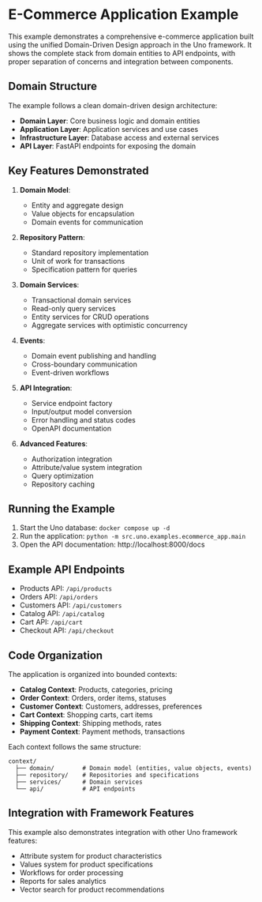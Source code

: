 # E-Commerce Application Example

This example demonstrates a comprehensive e-commerce application built using the unified Domain-Driven Design approach in the Uno framework. It shows the complete stack from domain entities to API endpoints, with proper separation of concerns and integration between components.

## Domain Structure

The example follows a clean domain-driven design architecture:

- **Domain Layer**: Core business logic and domain entities
- **Application Layer**: Application services and use cases
- **Infrastructure Layer**: Database access and external services
- **API Layer**: FastAPI endpoints for exposing the domain

## Key Features Demonstrated

1. **Domain Model**:
   - Entity and aggregate design
   - Value objects for encapsulation
   - Domain events for communication

2. **Repository Pattern**:
   - Standard repository implementation
   - Unit of work for transactions
   - Specification pattern for queries

3. **Domain Services**:
   - Transactional domain services
   - Read-only query services
   - Entity services for CRUD operations
   - Aggregate services with optimistic concurrency

4. **Events**:
   - Domain event publishing and handling
   - Cross-boundary communication
   - Event-driven workflows

5. **API Integration**:
   - Service endpoint factory
   - Input/output model conversion
   - Error handling and status codes
   - OpenAPI documentation

6. **Advanced Features**:
   - Authorization integration
   - Attribute/value system integration
   - Query optimization
   - Repository caching

## Running the Example

1. Start the Uno database: `docker compose up -d`
2. Run the application: `python -m src.uno.examples.ecommerce_app.main`
3. Open the API documentation: http://localhost:8000/docs

## Example API Endpoints

- Products API: `/api/products`
- Orders API: `/api/orders`
- Customers API: `/api/customers`
- Catalog API: `/api/catalog`
- Cart API: `/api/cart`
- Checkout API: `/api/checkout`

## Code Organization

The application is organized into bounded contexts:

- **Catalog Context**: Products, categories, pricing
- **Order Context**: Orders, order items, statuses
- **Customer Context**: Customers, addresses, preferences
- **Cart Context**: Shopping carts, cart items
- **Shipping Context**: Shipping methods, rates
- **Payment Context**: Payment methods, transactions

Each context follows the same structure:

```
context/
  ├── domain/        # Domain model (entities, value objects, events)
  ├── repository/    # Repositories and specifications
  ├── services/      # Domain services
  └── api/           # API endpoints
```

## Integration with Framework Features

This example also demonstrates integration with other Uno framework features:

- Attribute system for product characteristics
- Values system for product specifications
- Workflows for order processing
- Reports for sales analytics
- Vector search for product recommendations